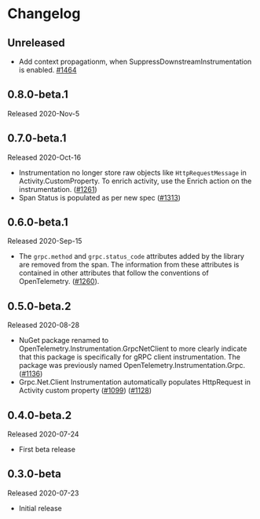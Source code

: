 # Changelog

## Unreleased

* Add context propagationm, when SuppressDownstreamInstrumentation
  is enabled.
  [#1464](https://github.com/open-telemetry/opentelemetry-dotnet/pull/1464)

## 0.8.0-beta.1

Released 2020-Nov-5

## 0.7.0-beta.1

Released 2020-Oct-16

* Instrumentation no longer store raw objects like `HttpRequestMessage` in
  Activity.CustomProperty. To enrich activity, use the Enrich action on the
  instrumentation.
  ([#1261](https://github.com/open-telemetry/opentelemetry-dotnet/pull/1261))
* Span Status is populated as per new spec
  ([#1313](https://github.com/open-telemetry/opentelemetry-dotnet/pull/1313))

## 0.6.0-beta.1

Released 2020-Sep-15

* The `grpc.method` and `grpc.status_code` attributes added by the library are
  removed from the span. The information from these attributes is contained in
  other attributes that follow the conventions of OpenTelemetry.
  ([#1260](https://github.com/open-telemetry/opentelemetry-dotnet/pull/1260)).

## 0.5.0-beta.2

Released 2020-08-28

* NuGet package renamed to OpenTelemetry.Instrumentation.GrpcNetClient to more
  clearly indicate that this package is specifically for gRPC client
  instrumentation. The package was previously named
  OpenTelemetry.Instrumentation.Grpc.
  ([#1136](https://github.com/open-telemetry/opentelemetry-dotnet/pull/1136))
* Grpc.Net.Client Instrumentation automatically populates HttpRequest in
  Activity custom property
  ([#1099](https://github.com/open-telemetry/opentelemetry-dotnet/pull/1099))
  ([#1128](https://github.com/open-telemetry/opentelemetry-dotnet/pull/1128))

## 0.4.0-beta.2

Released 2020-07-24

* First beta release

## 0.3.0-beta

Released 2020-07-23

* Initial release
